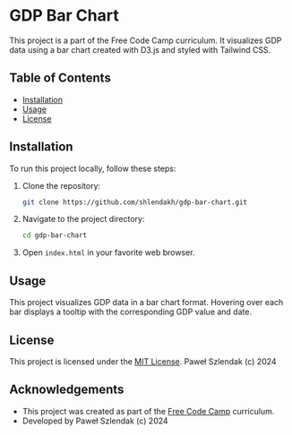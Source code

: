 # GDP Bar Chart

This project is a part of the Free Code Camp curriculum. It visualizes GDP data using a bar chart created with D3.js and styled with Tailwind CSS.

## Table of Contents

- [Installation](#installation)
- [Usage](#usage)
- [License](#license)

## Installation

To run this project locally, follow these steps:

1. Clone the repository:
    ```sh
    git clone https://github.com/shlendakh/gdp-bar-chart.git
    ```

2. Navigate to the project directory:
    ```sh
    cd gdp-bar-chart
    ```

3. Open `index.html` in your favorite web browser.

## Usage

This project visualizes GDP data in a bar chart format. Hovering over each bar displays a tooltip with the corresponding GDP value and date.

## License

This project is licensed under the [MIT License](https://opensource.org/licenses/MIT).
Paweł Szlendak (c) 2024

## Acknowledgements

- This project was created as part of the [Free Code Camp](https://www.freecodecamp.org) curriculum.
- Developed by Paweł Szlendak (c) 2024
```
